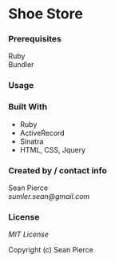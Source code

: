 # Shoe Store

<!--PROJECT DESCRIPTION HERE-->

### Prerequisites

Ruby  
Bundler  


### Usage


### Built With

* Ruby
* ActiveRecord
* Sinatra
* HTML, CSS, Jquery

### Created by / contact info
Sean Pierce  
_sumler.sean@gmail.com_

### License

_MIT License_

Copyright (c) Sean Pierce
